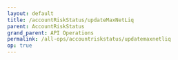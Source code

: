 ```yaml
---
layout: default
title: /accountRiskStatus/updateMaxNetLiq
parent: AccountRiskStatus
grand_parent: API Operations
permalink: /all-ops/accountriskstatus/updatemaxnetliq
op: true
---
```


<script>
    window.addEventListener('load', () => {
        const TDV = Symbol.for('tdv-docs');
        const SiteStorage = window[TDV].SiteStorage;

        window[TDV].defineTryit({
            name: 'UpdateMaxNetLiq',
            endpoint: '/accountRiskCategory/updateMaxNetLiq',
            method: 'POST',
            params: {
                accountId: 0,
                maxNetLiq: 0
            }
        });

        window[TDV].buildCallouts(
            window[TDV].buildCallouts.defaultAuthWarning,
            window[TDV].buildCallouts.defaultVendorWarning,
        );
    });

</script>

<div id="vendor-warning"></div>